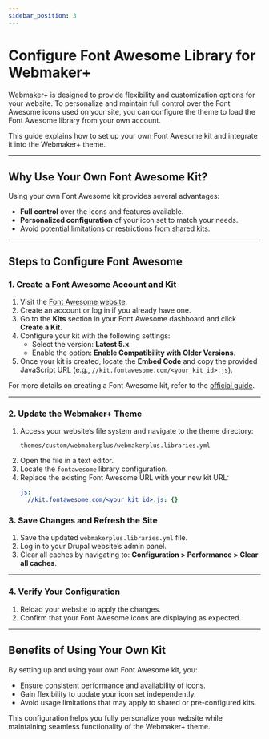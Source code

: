 ```yaml
---
sidebar_position: 3
---
```


# Configure Font Awesome Library for Webmaker+

Webmaker+ is designed to provide flexibility and customization options for your website. To personalize and maintain full control over the Font Awesome icons used on your site, you can configure the theme to load the Font Awesome library from your own account.

This guide explains how to set up your own Font Awesome kit and integrate it into the Webmaker+ theme.

---

## Why Use Your Own Font Awesome Kit?

Using your own Font Awesome kit provides several advantages:
- **Full control** over the icons and features available.
- **Personalized configuration** of your icon set to match your needs.
- Avoid potential limitations or restrictions from shared kits.

---

## Steps to Configure Font Awesome

### 1. Create a Font Awesome Account and Kit
1. Visit the [Font Awesome website](https://fontawesome.com).
2. Create an account or log in if you already have one.
3. Go to the **Kits** section in your Font Awesome dashboard and click **Create a Kit**.
4. Configure your kit with the following settings:
   - Select the version: **Latest 5.x**.
   - Enable the option: **Enable Compatibility with Older Versions**.
5. Once your kit is created, locate the **Embed Code** and copy the provided JavaScript URL (e.g., `//kit.fontawesome.com/<your_kit_id>.js`).

For more details on creating a Font Awesome kit, refer to the [official guide](https://docs.fontawesome.com/web/setup/use-kit).

---

### 2. Update the Webmaker+ Theme
1. Access your website’s file system and navigate to the theme directory:
   ```
   themes/custom/webmakerplus/webmakerplus.libraries.yml
   ```
2. Open the file in a text editor.
3. Locate the `fontawesome` library configuration.
4. Replace the existing Font Awesome URL with your new kit URL:
   ```yaml
   js:
     //kit.fontawesome.com/<your_kit_id>.js: {}
   ```

### 3. Save Changes and Refresh the Site
1. Save the updated `webmakerplus.libraries.yml` file.
2. Log in to your Drupal website’s admin panel.
3. Clear all caches by navigating to:
   **Configuration > Performance > Clear all caches**.

---

### 4. Verify Your Configuration
1. Reload your website to apply the changes.
2. Confirm that your Font Awesome icons are displaying as expected.

---

## Benefits of Using Your Own Kit

By setting up and using your own Font Awesome kit, you:
- Ensure consistent performance and availability of icons.
- Gain flexibility to update your icon set independently.
- Avoid usage limitations that may apply to shared or pre-configured kits.

This configuration helps you fully personalize your website while maintaining seamless functionality of the Webmaker+ theme.

